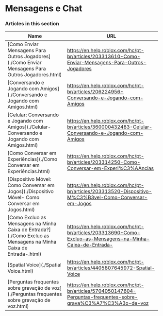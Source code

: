 # Mensagens e Chat  
### Articles in this section
Name|URL
-|-
[Como Enviar Mensagens Para Outros Jogadores](./Como Enviar Mensagens Para Outros Jogadores.html) |https://en.help.roblox.com/hc/pt-br/articles/203313610-Como-Enviar-Mensagens-Para-Outros-Jogadores
[Conversando e Jogando com Amigos](./Conversando e Jogando com Amigos.html) |https://en.help.roblox.com/hc/pt-br/articles/206224956-Conversando-e-Jogando-com-Amigos
[Celular: Conversando e Jogando com Amigos](./Celular- Conversando e Jogando com Amigos.html) |https://en.help.roblox.com/hc/pt-br/articles/360000432483-Celular-Conversando-e-Jogando-com-Amigos
[Como Conversar em Experiências](./Como Conversar em Experiências.html) |https://en.help.roblox.com/hc/pt-br/articles/203314250-Como-Conversar-em-Experi%C3%AAncias
[Dispositivo Móvel: Como Conversar em Jogos](./Dispositivo Móvel- Como Conversar em Jogos.html) |https://en.help.roblox.com/hc/pt-br/articles/203313520-Dispositivo-M%C3%B3vel-Como-Conversar-em-Jogos
[Como Excluo as Mensagens na Minha Caixa de Entrada?](./Como Excluo as Mensagens na Minha Caixa de Entrada-.html) |https://en.help.roblox.com/hc/pt-br/articles/203313690-Como-Excluo-as-Mensagens-na-Minha-Caixa-de-Entrada-
[Spatial Voice](./Spatial Voice.html) |https://en.help.roblox.com/hc/pt-br/articles/4405807645972-Spatial-Voice
[Perguntas frequentes sobre gravação de voz](./Perguntas frequentes sobre gravação de voz.html) |https://en.help.roblox.com/hc/pt-br/articles/5704050147604-Perguntas-frequentes-sobre-grava%C3%A7%C3%A3o-de-voz